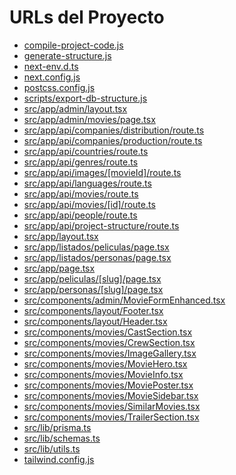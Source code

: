 # URLs del Proyecto

- [compile-project-code.js](https://raw.githubusercontent.com/diegopapic/cinenacional/main/compile-project-code.js)
- [generate-structure.js](https://raw.githubusercontent.com/diegopapic/cinenacional/main/generate-structure.js)
- [next-env.d.ts](https://raw.githubusercontent.com/diegopapic/cinenacional/main/next-env.d.ts)
- [next.config.js](https://raw.githubusercontent.com/diegopapic/cinenacional/main/next.config.js)
- [postcss.config.js](https://raw.githubusercontent.com/diegopapic/cinenacional/main/postcss.config.js)
- [scripts/export-db-structure.js](https://raw.githubusercontent.com/diegopapic/cinenacional/main/scripts/export-db-structure.js)
- [src/app/admin/layout.tsx](https://raw.githubusercontent.com/diegopapic/cinenacional/main/src/app/admin/layout.tsx)
- [src/app/admin/movies/page.tsx](https://raw.githubusercontent.com/diegopapic/cinenacional/main/src/app/admin/movies/page.tsx)
- [src/app/api/companies/distribution/route.ts](https://raw.githubusercontent.com/diegopapic/cinenacional/main/src/app/api/companies/distribution/route.ts)
- [src/app/api/companies/production/route.ts](https://raw.githubusercontent.com/diegopapic/cinenacional/main/src/app/api/companies/production/route.ts)
- [src/app/api/countries/route.ts](https://raw.githubusercontent.com/diegopapic/cinenacional/main/src/app/api/countries/route.ts)
- [src/app/api/genres/route.ts](https://raw.githubusercontent.com/diegopapic/cinenacional/main/src/app/api/genres/route.ts)
- [src/app/api/images/[movieId]/route.ts](https://raw.githubusercontent.com/diegopapic/cinenacional/main/src/app/api/images/[movieId]/route.ts)
- [src/app/api/languages/route.ts](https://raw.githubusercontent.com/diegopapic/cinenacional/main/src/app/api/languages/route.ts)
- [src/app/api/movies/route.ts](https://raw.githubusercontent.com/diegopapic/cinenacional/main/src/app/api/movies/route.ts)
- [src/app/api/movies/[id]/route.ts](https://raw.githubusercontent.com/diegopapic/cinenacional/main/src/app/api/movies/[id]/route.ts)
- [src/app/api/people/route.ts](https://raw.githubusercontent.com/diegopapic/cinenacional/main/src/app/api/people/route.ts)
- [src/app/api/project-structure/route.ts](https://raw.githubusercontent.com/diegopapic/cinenacional/main/src/app/api/project-structure/route.ts)
- [src/app/layout.tsx](https://raw.githubusercontent.com/diegopapic/cinenacional/main/src/app/layout.tsx)
- [src/app/listados/peliculas/page.tsx](https://raw.githubusercontent.com/diegopapic/cinenacional/main/src/app/listados/peliculas/page.tsx)
- [src/app/listados/personas/page.tsx](https://raw.githubusercontent.com/diegopapic/cinenacional/main/src/app/listados/personas/page.tsx)
- [src/app/page.tsx](https://raw.githubusercontent.com/diegopapic/cinenacional/main/src/app/page.tsx)
- [src/app/peliculas/[slug]/page.tsx](https://raw.githubusercontent.com/diegopapic/cinenacional/main/src/app/peliculas/[slug]/page.tsx)
- [src/app/personas/[slug]/page.tsx](https://raw.githubusercontent.com/diegopapic/cinenacional/main/src/app/personas/[slug]/page.tsx)
- [src/components/admin/MovieFormEnhanced.tsx](https://raw.githubusercontent.com/diegopapic/cinenacional/main/src/components/admin/MovieFormEnhanced.tsx)
- [src/components/layout/Footer.tsx](https://raw.githubusercontent.com/diegopapic/cinenacional/main/src/components/layout/Footer.tsx)
- [src/components/layout/Header.tsx](https://raw.githubusercontent.com/diegopapic/cinenacional/main/src/components/layout/Header.tsx)
- [src/components/movies/CastSection.tsx](https://raw.githubusercontent.com/diegopapic/cinenacional/main/src/components/movies/CastSection.tsx)
- [src/components/movies/CrewSection.tsx](https://raw.githubusercontent.com/diegopapic/cinenacional/main/src/components/movies/CrewSection.tsx)
- [src/components/movies/ImageGallery.tsx](https://raw.githubusercontent.com/diegopapic/cinenacional/main/src/components/movies/ImageGallery.tsx)
- [src/components/movies/MovieHero.tsx](https://raw.githubusercontent.com/diegopapic/cinenacional/main/src/components/movies/MovieHero.tsx)
- [src/components/movies/MovieInfo.tsx](https://raw.githubusercontent.com/diegopapic/cinenacional/main/src/components/movies/MovieInfo.tsx)
- [src/components/movies/MoviePoster.tsx](https://raw.githubusercontent.com/diegopapic/cinenacional/main/src/components/movies/MoviePoster.tsx)
- [src/components/movies/MovieSidebar.tsx](https://raw.githubusercontent.com/diegopapic/cinenacional/main/src/components/movies/MovieSidebar.tsx)
- [src/components/movies/SimilarMovies.tsx](https://raw.githubusercontent.com/diegopapic/cinenacional/main/src/components/movies/SimilarMovies.tsx)
- [src/components/movies/TrailerSection.tsx](https://raw.githubusercontent.com/diegopapic/cinenacional/main/src/components/movies/TrailerSection.tsx)
- [src/lib/prisma.ts](https://raw.githubusercontent.com/diegopapic/cinenacional/main/src/lib/prisma.ts)
- [src/lib/schemas.ts](https://raw.githubusercontent.com/diegopapic/cinenacional/main/src/lib/schemas.ts)
- [src/lib/utils.ts](https://raw.githubusercontent.com/diegopapic/cinenacional/main/src/lib/utils.ts)
- [tailwind.config.js](https://raw.githubusercontent.com/diegopapic/cinenacional/main/tailwind.config.js)
